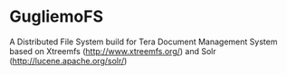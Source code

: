 GugliemoFS
==========

A Distributed File System build for Tera Document Management System based on Xtreemfs (http://www.xtreemfs.org/)
and Solr (http://lucene.apache.org/solr/) 
